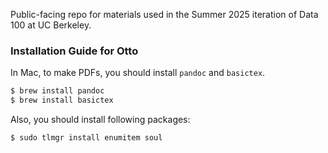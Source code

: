 Public-facing repo for materials used in the Summer 2025 iteration of Data 100 at UC Berkeley.

### Installation Guide for Otto
In Mac, to make PDFs, you should install `pandoc` and `basictex`.
```bash
$ brew install pandoc
$ brew install basictex
```
Also, you should install following packages:
```bash
$ sudo tlmgr install enumitem soul
```
